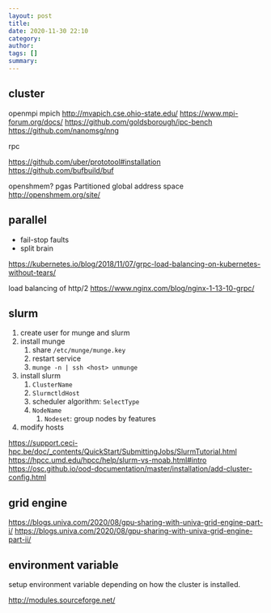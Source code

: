 ```yaml
---
layout: post
title: 
date: 2020-11-30 22:10
category: 
author: 
tags: []
summary: 
---
```


## cluster

openmpi
mpich
http://mvapich.cse.ohio-state.edu/
https://www.mpi-forum.org/docs/
https://github.com/goldsborough/ipc-bench
https://github.com/nanomsg/nng

rpc

https://github.com/uber/prototool#installation
https://github.com/bufbuild/buf

openshmem?
pgas Partitioned global address space
http://openshmem.org/site/

## parallel

* fail-stop faults
* split brain


https://kubernetes.io/blog/2018/11/07/grpc-load-balancing-on-kubernetes-without-tears/

load balancing of http/2
https://www.nginx.com/blog/nginx-1-13-10-grpc/

## slurm

1. create user for munge and slurm
2. install munge
   1. share `/etc/munge/munge.key`
   2. restart service
   3. `munge -n | ssh <host> unmunge`
3. install slurm
   1. `ClusterName`
   2. `SlurmctldHost`
   3. scheduler algorithm: `SelectType`
   4. `NodeName`
      1. `Nodeset`: group nodes by features
4. modify hosts

https://support.ceci-hpc.be/doc/_contents/QuickStart/SubmittingJobs/SlurmTutorial.html
https://hpcc.umd.edu/hpcc/help/slurm-vs-moab.html#intro
https://osc.github.io/ood-documentation/master/installation/add-cluster-config.html

## grid engine

https://blogs.univa.com/2020/08/gpu-sharing-with-univa-grid-engine-part-i/
https://blogs.univa.com/2020/08/gpu-sharing-with-univa-grid-engine-part-ii/

## environment variable

setup environment variable depending on how the cluster is installed.

http://modules.sourceforge.net/
